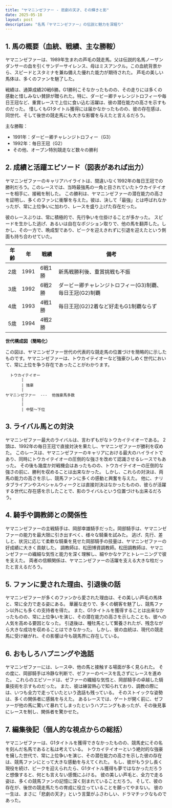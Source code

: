 ```yaml
---
title: "ヤマニンゼファー - 悲劇の天才、その輝きと影"
date: 2025-05-18
layout: post
description: "名馬『ヤマニンゼファー』の伝説と魅力を深堀り"
---
```


## 1. 馬の概要（血統、戦績、主な勝鞍）

ヤマニンゼファーは、1989年生まれの芦毛の競走馬。父は伝説的名馬ノーザンダンサーの血を引くサンデーサイレンス、母はミスアンクル。この血統背景から、スピードとスタミナを兼ね備えた優れた能力が期待された。  芦毛の美しい馬体は、多くのファンを魅了した。

戦績は、通算成績20戦6勝。G1勝利こそなかったものの、その走りには多くの感動と惜しみない賛辞が贈られた。特に、ダービー卿チャレンジトロフィーや毎日王冠など、重賞レースで上位に食い込む活躍は、彼の潜在能力の高さを示すものだった。  惜しくもG1タイトル獲得には届かなかったものの、彼の存在感は、同世代、そして後世の競走馬にも大きな影響を与えたと言えるだろう。

主な勝鞍：

* 1991年：ダービー卿チャレンジトロフィー（G3）
* 1992年：毎日王冠（G2）
* その他、オープン特別競走など数々の勝利


## 2. 成績と活躍エピソード（図表があれば出力）

ヤマニンゼファーのキャリアハイライトは、間違いなく1992年の毎日王冠での勝利だろう。このレースでは、当時最強馬の一角と目されていたトウカイテイオーを相手に、接戦を制した。  この勝利は、ヤマニンゼファーの潜在能力の高さを証明し、多くのファンに衝撃を与えた。彼は、決して「最強」とは呼ばれなかったが、常に上位争いに加わり、レースを盛り上げた存在だった。

彼のレースぶりは、常に積極的で、先行争いを仕掛けることが多かった。  スピードを生かした逃げ、あるいは自在なポジション取りで、他の馬を翻弄した。しかし、その一方で、晩成型であり、ピークを迎えきれずに引退を迎えたという側面も持ち合わせていた。

| 年齢 | 年 | 戦績 | 備考 |
|---|---|---|---|
| 2歳 | 1991 | 6戦1勝 | 新馬戦勝利後、重賞挑戦も不振 |
| 3歳 | 1992 | 6戦2勝 | ダービー卿チャレンジトロフィー(G3)制覇、毎日王冠(G2)制覇 |
| 4歳 | 1993 | 4戦1勝 | 毎日王冠(G2)2着など好走もG1制覇ならず |
| 5歳 | 1994 | 4戦2勝 |  |


**世代構成図（簡略化）**

この図は、ヤマニンゼファー世代の代表的な競走馬の位置づけを簡略的に示したものです。ヤマニンゼファーは、トウカイテイオーなど強豪ひしめく世代において、常に上位を争う存在であったことがわかります。

```
  トウカイテイオー
       |
       | 強豪
       |
ヤマニンゼファー  ---  他強豪馬多数
       |
       |
       | 中堅～下位
```


## 3. ライバル馬との対決

ヤマニンゼファー最大のライバルは、言わずもがなトウカイテイオーである。  2頭は、1992年の毎日王冠で直接対決を果たし、ヤマニンゼファーが勝利を収めた。  このレースは、ヤマニンゼファーのキャリアにおける最大のハイライトであり、同時にトウカイテイオーの圧倒的な強さを改めて認識させるレースでもあった。  その後も幾度か対戦機会はあったものの、トウカイテイオーの圧倒的な強さの前に、勝利を収めることは出来なかった。  しかし、これらの対決は、両馬の能力の高さを示し、競馬ファンに多くの感動と興奮を与えた。  他に、ナリタブライアンやスペシャルウィークとは直接対決はなかったものの、彼らが活躍する世代に存在感を示したことで、影のライバルという位置づけも出来るだろう。


## 4. 騎手や調教師との関係性

ヤマニンゼファーの主戦騎手は、岡部幸雄騎手だった。岡部騎手は、ヤマニンゼファーの能力を最大限に引き出すべく、様々な騎乗を試みた。  逃げ、先行、差しと、状況に応じて柔軟な騎乗を見せた岡部騎手の技量は、ヤマニンゼファーの好成績に大きく貢献した。  調教師は、松田博資調教師。松田調教師は、ヤマニンゼファーの繊細な気性と能力を深く理解し、細やかなケアとトレーニングで彼を支えた。  両者の信頼関係は、ヤマニンゼファーの活躍を支える大きな柱だったと言えるだろう。


## 5. ファンに愛された理由、引退後の話

ヤマニンゼファーが多くのファンから愛された理由は、その美しい芦毛の馬体と、常に全力で走る姿にある。  華麗な走りで、多くの観客を魅了し、競馬ファン以外にも多くの支持者を得た。  また、G1タイトルを獲得することは出来なかったものの、常に上位争いを演じ、その潜在能力の高さを示したことも、彼への人気を高める要因となった。  引退後は、種牡馬として繋養されたが、残念ながら大きな成功を収めることはできなかった。  しかし、彼の血統は、現代の競走馬に受け継がれ、その影響は今も競馬界に存在している。


## 6. おもしろハプニングや逸話

ヤマニンゼファーには、レース中、他の馬と接触する場面が多く見られた。  その度に、岡部騎手は冷静な判断で、ゼファーのペースを乱さずにレースを進めた。  これらのエピソードは、ゼファーの繊細な気性と、岡部騎手の卓越した騎乗技術を示すものだった。  また、彼は練習熱心で知られており、調教の際には、いつも全力で走っていたという逸話も残っている。  そのストイックな姿勢は、多くの関係者に感銘を与えた。  あるレースでは、ゲートが開く前に、ゼファーが他の馬に驚いて暴れてしまったというハプニングもあったが、その後見事にレースを制し、関係者を驚かせた。


## 7. 編集後記（個人的な視点からの総括）

ヤマニンゼファーは、G1タイトルを獲得できなかったものの、競馬史にその名を刻んだ名馬であると私は考えている。  トウカイテイオーという絶対的な強豪を擁した世代で、常に上位争いを演じ、その潜在能力の高さを示した彼の存在は、競馬ファンにとって大きな感動を与えてくれた。  もし、彼がもう少し長く現役を続け、ピークを迎えられたら、G1タイトル獲得も夢ではなかっただろうと想像すると、何とも言えない感慨にふける。  彼の美しい芦毛と、全力で走る姿は、多くの競馬ファンの記憶に深く刻まれていることだろう。  そして、彼の存在が、後世の競走馬たちの育成に役立っていることを願ってやまない。  彼の一生は、まさに「悲劇の天才」という言葉がふさわしい、ドラマチックなものであった。
